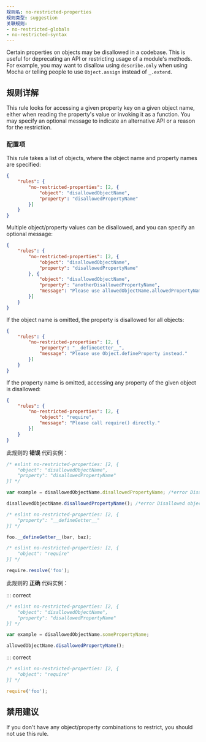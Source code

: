 ```yaml
---
规则名: no-restricted-properties
规则类型: suggestion
关联规则:
- no-restricted-globals
- no-restricted-syntax
---
```



Certain properties on objects may be disallowed in a codebase. This is useful for deprecating an API or restricting usage of a module's methods. For example, you may want to disallow using `describe.only` when using Mocha or telling people to use `Object.assign` instead of `_.extend`.

## 规则详解

This rule looks for accessing a given property key on a given object name, either when reading the property's value or invoking it as a function. You may specify an optional message to indicate an alternative API or a reason for the restriction.

### 配置项

This rule takes a list of objects, where the object name and property names are specified:

```json
{
    "rules": {
        "no-restricted-properties": [2, {
            "object": "disallowedObjectName",
            "property": "disallowedPropertyName"
        }]
    }
}
```

Multiple object/property values can be disallowed, and you can specify an optional message:

```json
{
    "rules": {
        "no-restricted-properties": [2, {
            "object": "disallowedObjectName",
            "property": "disallowedPropertyName"
        }, {
            "object": "disallowedObjectName",
            "property": "anotherDisallowedPropertyName",
            "message": "Please use allowedObjectName.allowedPropertyName."
        }]
    }
}
```

If the object name is omitted, the property is disallowed for all objects:

```json
{
    "rules": {
        "no-restricted-properties": [2, {
            "property": "__defineGetter__",
            "message": "Please use Object.defineProperty instead."
        }]
    }
}
```

If the property name is omitted, accessing any property of the given object is disallowed:

```json
{
    "rules": {
        "no-restricted-properties": [2, {
            "object": "require",
            "message": "Please call require() directly."
        }]
    }
}
```

此规则的 **错误** 代码实例：



```js
/* eslint no-restricted-properties: [2, {
    "object": "disallowedObjectName",
    "property": "disallowedPropertyName"
}] */

var example = disallowedObjectName.disallowedPropertyName; /*error Disallowed object property: disallowedObjectName.disallowedPropertyName.*/

disallowedObjectName.disallowedPropertyName(); /*error Disallowed object property: disallowedObjectName.disallowedPropertyName.*/
```



```js
/* eslint no-restricted-properties: [2, {
    "property": "__defineGetter__"
}] */

foo.__defineGetter__(bar, baz);
```



```js
/* eslint no-restricted-properties: [2, {
    "object": "require"
}] */

require.resolve('foo');
```

此规则的 **正确** 代码实例：

::: correct

```js
/* eslint no-restricted-properties: [2, {
    "object": "disallowedObjectName",
    "property": "disallowedPropertyName"
}] */

var example = disallowedObjectName.somePropertyName;

allowedObjectName.disallowedPropertyName();
```

::: correct

```js
/* eslint no-restricted-properties: [2, {
    "object": "require"
}] */

require('foo');
```

## 禁用建议

If you don't have any object/property combinations to restrict, you should not use this rule.
